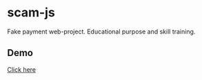 # scam-js
Fake payment web-project. Educational purpose and skill training.

## Demo
[Click here](https://matheusc9.github.io/scam-js/)

